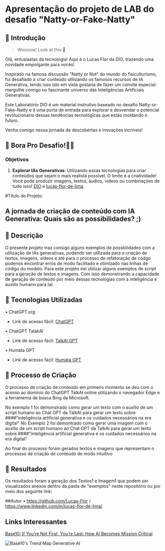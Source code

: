 # Apresentação do projeto de LAB do desafio "Natty-or-Fake-Natty" 

## 🚀 Introdução

> Woooow! Look at this 👀

Olá, entusiastas da tecnologia! Aqui é o Lucas Flor da DIO, trazendo uma novidade empolgante para vocês!

Inspirado na famosa discussão "Natty or Not" do mundo do fisiculturismo, fui desafiado a criar conteúdo utilizando os famosos recursos de IA Generativa, tendo isso isto em vista gostaria de fazer um convite especial: mergulhe comigo no fascinante universo das Inteligências Artificiais Generativas. 

Este Laboratório DIO é um material instrutivo baseado no desafio Natty-or-Fake-Natty e é uma porta de entrada para explorar e desvendar o potencial revolucionário dessas tendências tecnológicas que estão moldando o futuro. 

Venha comigo nessa jornada de descobertas e inovações incríveis!

## 🎯 Bora Pro Desafio!💪🤓

### Objetivos

1. **Explorar IAs Generativas**: Utilizando essas tecnologias para criar conteúdos que sejam o mais realista possível. O limite é a criatividade! Você pode produzir imagens, textos, áudios, vídeos ou combinações de tudo isso!
 [DIO](https://www.linkedin.com/school/dio-makethechange) e [lucas-flor-de-lima]([https://www.linkedin.com/in/falvojr](https://www.linkedin.com/in/lucas-flor-de-lima/)).

#Título do Projeto:
## A jornada de criação de conteúdo com IA Generativa: Quais são as possibilidades? ;)

## 📒 Descrição
O presente projeto traz consigo alguns exemplos de possbilidades com a utilização de IAs generativas, podendo ser utilizada para a criação de textos, imagens, vídeos e até para o processo de refatoração de códgo podenos encontrar erros de modo facilitado e otimizado nas linhas de código do modelo. Para este projeto irei utilizar alguns exemplos de script para a geração de textos e imagens. Com isso demonstrando a capacidade de geração de conteúdo por meio dessas tecnologias com a inteligência e auxilío humano para tal.

## 🤖 Tecnologias Utilizadas
• ChatGPT.org 
- Link de acesso fácil: [ChatGPT](https://talkai.info/pt/)

• ChatGPT TalakAI
- Link de acesso fácil: [TalkAI GPT](https://talkai.info/pt/)

• Humata GPT
- Link de acesso fácil: [Humata GPT]([https://talkai.info/pt/](https://www.humata.ai/))

## 🧐 Processo de Criação
O processo de criação de conteúdo em primeiro momento se deu com o acesso ao domínio do ChatGPT TalkAI online utilizando o navegador Edge e a ferramenta de busca Bing da Microsoft. 

No exemplo 1 foi demonstrado como gerar um texto com o auxílio de um script humano ao Chat GPT da TalkAI para gerar um texto sobre ####"inteligência artificial generativa e os cuidados necessários na era digital"
No Exemplo 2 foi demontrado como gerar uma imagem com o auxílio de um script humano ao Chat GPT da TalkAI para gerar um texto sobre ####"inteligência artificial generativa e os cuidados necessários na era digital"


Ao final do processo foram gerados textos e imagens que representam o processso de criação de conteúdo de modo intuitivo 

## 🚀 Resultados
Os resultados foram a geração dos Textos1 e Imagem1 que podem ser visualizados anexos dentro da pasta de "exemplos" neste repositório ou por meio dos seguinte link:

##Autor
• https://github.com/Lucas-Flor / https://www.linkedin.com/in/lucas-flor-de-lima/

## Links Interessantes

[Base10: If You’re Not First, You’re Last: How AI Becomes Mission Critical](https://base10.vc/post/generative-ai-mission-critical/)

![Base10's Trend Map Generative AI](https://github.com/digitalinnovationone/lab-natty-or-not/assets/730492/f4df26e8-f8f7-4419-8252-c69d73ea930c)
